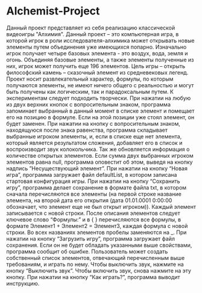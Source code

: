 # Alchemist-Project
Данный проект представляет из себя реализацию классической видеоигры "Алхимия".
Данный проект – это компьютерная игра, в которой игрок в роли исследователя-алхимика может открывать новые элементы путем объединения уже имеющихся попарно. Изначально игрок получает четыре базовых элемента - это воздух, вода, земля и огонь. Объединяя базовые элементы, а также элементы полученные из них, игрок может получить еще 196 элементов. Цель игры – открыть философский камень – сказочный элемент из средневековых легенд. Проект носит развлекательный характер, формулы, по которым получаются элементы, не имеют ничего общего с реальностью и могут быть получены как логическим, так и парадоксальным путем. К экспериментам следует подходить творчески.
При нажатии на любую из двух верхних  кнопок с вопросительным знаком, программа запоминает выбранный в данный момент в списке элемент и помещает его на позицию в формуле. Если на этой позиции уже стоял элемент, он будет заменен.
При нажатии на кнопку с вопросительным знаком, находящуюся после знака равенства, программа складывает выбранные игроком элементы, и, если в списке еще нет элемента, который является результатом сложения, добавляет его в список и воспроизводит звук колокольчика. Так же обновляется информация о количестве открытых элементов. Если сумма двух выбранных игроком элементов равна null, программа оповестит об этом, выведя на кнопку надпись ”Несуществующий элемент”.
При нажатии на кнопку “Новая игра”, программа загружает файл defaultList, в котором записана стартовая конфигурация игры.
При нажатии на кнопку “Сохранить игру”, программа делает сохранение в формате файла txt, в котором сначала перечисляются все элементы (на первой строке название элемента, на второй дата его открытия (дата 01.01.0001 0:00:00 обозначает, что элемент еще не был открыт игроком)). Каждый элемент записывается с новой строки. После описания элементов следует ключевое слово “Формулы:” и в { } перечисляются все формулы, в формате Элемент1 + Элемент2 = Элемент3, каждая формула с новой строки. Во всех названиях элементов пробелы заменяются на _.
При нажатии на кнопку “Загрузить игру”, программа загружает файл сохранения. Если он не будет обладать указанными выше свойствами, программа сообщит об ошибке. Пользователь может создать собственный список элементов, отвечающий перечисленным выше требованиям, и играть по нему.
Чтобы выключить звук, нажмите на кнопку “Выключить звук”. Чтобы включить звук, снова нажмите на эту кнопку.
При нажатии на кнопку “Как играть?”, программа выводит инструкцию.
